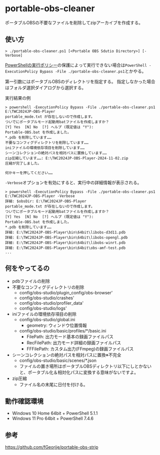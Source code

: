 # portable-obs-cleaner
ポータブルOBSの不要なファイルを削除してzipアーカイブを作成する。

## 使い方
```
> ./portable-obs-cleaner.ps1 [<Portable OBS Sdutio Directory>] [-Verbose]
```
[PowerShellの実行ポリシー](https://learn.microsoft.com/ja-jp/PowerShell/module/microsoft.PowerShell.core/about/about_execution_policies?view=PowerShell-7.4)の保護によって実行できない場合は`PowerShell -ExecutionPolicy Bypass -File ./portable-obs-cleaner.ps1`とかやる。

第一引数にはポータブルOBSのディレクトリを指定する。
指定しなかった場合はフォルダ選択ダイアログから選択する。

実行結果の例
```
> powershell -ExecutionPolicy Bypass -File ./portable-obs-cleaner.ps1 E:\TWC2024JP-OBS-Player
portable_mode.txt が存在しないので作成します。
ついでにポータブルモード起動用batファイルを作成しますか？
[Y] Yes  [N] No  [?] ヘルプ (既定値は "Y"):
Portable-OBS.bat を作成しました。
*.pdb を削除しています……
不要なコンフィグディレクトリを削除しています……
iniファイルの環境依存項目を削除しています……
シーンコレクションの絶対パスを相対パスに置換しています……
zip圧縮しています……: E:\TWC2024JP-OBS-Player-2024-11-02.zip
圧縮が完了しました。

何かキーを押してください……
```

`-Verbose`オプションを有効にすると、実行中の詳細情報が表示される。
```
> powershell -ExecutionPolicy Bypass -File ./portable-obs-cleaner.ps1 E:\TWC2024JP-OBS-Player -Verbose
詳細: $obsDir: E:\TWC2024JP-OBS-Player
portable_mode.txt が存在しないので作成します。
ついでにポータブルモード起動用batファイルを作成しますか？
[Y] Yes  [N] No  [?] ヘルプ (既定値は "Y"):
Portable-OBS.bat を作成しました。
*.pdb を削除しています……
詳細: E:\TWC2024JP-OBS-Player\bin\64bit\libobs-d3d11.pdb
詳細: E:\TWC2024JP-OBS-Player\bin\64bit\libobs-opengl.pdb
詳細: E:\TWC2024JP-OBS-Player\bin\64bit\libobs-winrt.pdb
詳細: E:\TWC2024JP-OBS-Player\bin\64bit\obs-amf-test.pdb
...
```

## 何をやってるの
- pdbファイルの削除
- 不要なコンフィグディレクトリの削除
  - config/obs-studio/plugin_config/obs-browser'
  - config/obs-studio/crashes'
  - config/obs-studio/profiler_data'
  - config/obs-studio/logs'
- iniファイルの環境依存項目の削除
  - config/obs-studio/global.ini
    - geometry: ウィンドウ位置情報
  - config/obs-studio/basic/profiles/*/basic.ini
    - FilePath: 出力モード基本の録画ファイルパス
    - RecFilePath: 出力モード詳細の録画ファイルパス
    - FFFilePath: カスタム出力(FFmpeg)の録画ファイルパス
- シーンコレクションの絶対パスを相対パスに置換※不完全
  - config/obs-studio/basic/scenes/*.json
  - ファイルの置き場所はポータブルOBSディレクトリ以下にしとかないと、ポータブル化＆相対化パスに変換する意味がないですよ。
- zip圧縮
  - ファイル名の末尾に日付を付ける。

## 動作確認環境
- Windows 10 Home 64bit + PowerShell 5.1.1
- Windows 11 Pro 64bit + PowerShell 7.4.6

## 参考
https://github.com/fGeorjje/portable-obs-strip
